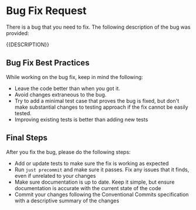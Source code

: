 # Bug Fix Request
There is a bug that you need to fix. The following description of the bug was provided:

{{DESCRIPTION}}

## Bug Fix Best Practices
While working on the bug fix, keep in mind the following:
- Leave the code better than when you got it.
- Avoid changes extraneous to the bug.
- Try to add a minimal test case that proves the bug is fixed, but don't make substantial changes to testing approach if the fix cannot be easily tested.
- Improving existing tests is better than adding new tests

## Final Steps
After you fix the bug, please do the following steps:
- Add or update tests to make sure the fix is working as expected
- Run `just precommit` and make sure it passes. Fix any issues that it finds, even if unrelated to your changes
- Make sure documentation is up to date. Keep it simple, but ensure documentation is accurate with the current state of the code
- Commit your changes following the Conventional Commits specification with a descriptive summary of the changes
